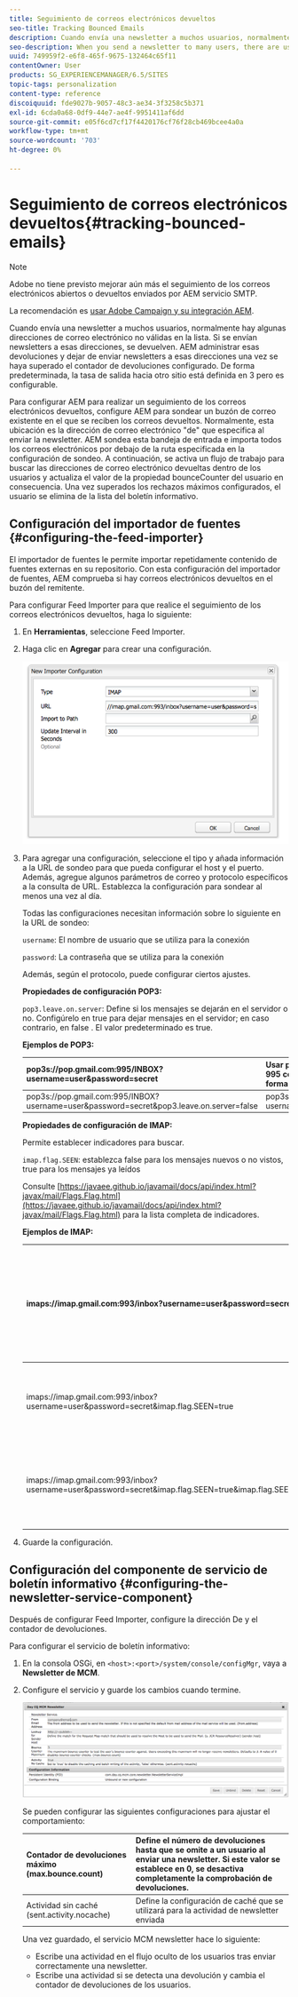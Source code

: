 ```yaml
---
title: Seguimiento de correos electrónicos devueltos
seo-title: Tracking Bounced Emails
description: Cuando envía una newsletter a muchos usuarios, normalmente hay algunas direcciones de correo electrónico no válidas en la lista. Si se envían newsletters a esas direcciones, se devuelven. AEM administrar esas devoluciones y dejar de enviar newsletters a esas direcciones una vez se haya superado el contador de devoluciones configurado.
seo-description: When you send a newsletter to many users, there are usually some invalid emails addresses in the list. Sending newsletters to those addresses bounce back. AEM is capable of managing those bounces and can stop sending newsletters to those addresses after the configured bounce counter is exceeded.
uuid: 749959f2-e6f8-465f-9675-132464c65f11
contentOwner: User
products: SG_EXPERIENCEMANAGER/6.5/SITES
topic-tags: personalization
content-type: reference
discoiquuid: fde9027b-9057-48c3-ae34-3f3258c5b371
exl-id: 6cda0a68-0df9-44e7-ae4f-9951411af6dd
source-git-commit: e05f6cd7cf17f4420176cf76f28cb469bcee4a0a
workflow-type: tm+mt
source-wordcount: '703'
ht-degree: 0%

---
```


# Seguimiento de correos electrónicos devueltos{#tracking-bounced-emails}

>[!NOTE]
>
>Adobe no tiene previsto mejorar aún más el seguimiento de los correos electrónicos abiertos o devueltos enviados por AEM servicio SMTP.
>
>La recomendación es [usar Adobe Campaign y su integración AEM](/help/sites-administering/campaign.md).

Cuando envía una newsletter a muchos usuarios, normalmente hay algunas direcciones de correo electrónico no válidas en la lista. Si se envían newsletters a esas direcciones, se devuelven. AEM administrar esas devoluciones y dejar de enviar newsletters a esas direcciones una vez se haya superado el contador de devoluciones configurado. De forma predeterminada, la tasa de salida hacia otro sitio está definida en 3 pero es configurable.

Para configurar AEM para realizar un seguimiento de los correos electrónicos devueltos, configure AEM para sondear un buzón de correo existente en el que se reciben los correos devueltos. Normalmente, esta ubicación es la dirección de correo electrónico &quot;de&quot; que especifica al enviar la newsletter. AEM sondea esta bandeja de entrada e importa todos los correos electrónicos por debajo de la ruta especificada en la configuración de sondeo. A continuación, se activa un flujo de trabajo para buscar las direcciones de correo electrónico devueltas dentro de los usuarios y actualiza el valor de la propiedad bounceCounter del usuario en consecuencia. Una vez superados los rechazos máximos configurados, el usuario se elimina de la lista del boletín informativo.

## Configuración del importador de fuentes {#configuring-the-feed-importer}

El importador de fuentes le permite importar repetidamente contenido de fuentes externas en su repositorio. Con esta configuración del importador de fuentes, AEM comprueba si hay correos electrónicos devueltos en el buzón del remitente.

Para configurar Feed Importer para que realice el seguimiento de los correos electrónicos devueltos, haga lo siguiente:

1. En **Herramientas**, seleccione Feed Importer.

1. Haga clic en **Agregar** para crear una configuración.

   ![imagen_1](assets/chlimage_1a.png)

1. Para agregar una configuración, seleccione el tipo y añada información a la URL de sondeo para que pueda configurar el host y el puerto. Además, agregue algunos parámetros de correo y protocolo específicos a la consulta de URL. Establezca la configuración para sondear al menos una vez al día.

   Todas las configuraciones necesitan información sobre lo siguiente en la URL de sondeo:

   `username`: El nombre de usuario que se utiliza para la conexión

   `password`: La contraseña que se utiliza para la conexión

   Además, según el protocolo, puede configurar ciertos ajustes.

   **Propiedades de configuración POP3:**

   `pop3.leave.on.server`: Define si los mensajes se dejarán en el servidor o no. Configúrelo en true para dejar mensajes en el servidor; en caso contrario, en false . El valor predeterminado es true.

   **Ejemplos de POP3:**

   | pop3s://pop.gmail.com:995/INBOX?username=user&amp;password=secret | Usar pop3 sobre SSL para conectarse a GMail en el puerto 995 con user/secret, dejando mensajes en el servidor de forma predeterminada |
   |---|---|
   | pop3s://pop.gmail.com:995/INBOX?username=user&amp;password=secret&amp;pop3.leave.on.server=false | pop3s://pop.gmail.com:995/INBOX?username=user&amp;password=secret&amp;pop3.leave.on.server=false |

   **Propiedades de configuración de IMAP:**

   Permite establecer indicadores para buscar.

   `imap.flag.SEEN`: establezca false para los mensajes nuevos o no vistos, true para los mensajes ya leídos

   Consulte [https://javaee.github.io/javamail/docs/api/index.html?javax/mail/Flags.Flag.html](https://javaee.github.io/javamail/docs/api/index.html?javax/mail/Flags.Flag.html) para la lista completa de indicadores.

   **Ejemplos de IMAP:**

   | imaps://imap.gmail.com:993/inbox?username=user&amp;password=secret | Usar IMAP sobre SSL para conectarse a GMail en el puerto 993 con user/secret. Solo se obtienen nuevos mensajes de forma predeterminada. |
   |---|---|
   | imaps://imap.gmail.com:993/inbox?username=user&amp;password=secret&amp;imap.flag.SEEN=true | Usar IMAP sobre SSL para conectarse a GMail 993 con usuario/secreto, solo obteniendo un mensaje ya visto. |
   | imaps://imap.gmail.com:993/inbox?username=user&amp;password=secret&amp;imap.flag.SEEN=true&amp;imap.flag.SEEN=false | Usar IMAP sobre SSL para conectarse a GMail 993 con usuario/secreto, obteniendo mensajes nuevos o ya leídos. |

1. Guarde la configuración.

## Configuración del componente de servicio de boletín informativo {#configuring-the-newsletter-service-component}

Después de configurar Feed Importer, configure la dirección De y el contador de devoluciones.

Para configurar el servicio de boletín informativo:

1. En la consola OSGi, en `<host>:<port>/system/console/configMgr`, vaya a **Newsletter de MCM**.

1. Configure el servicio y guarde los cambios cuando termine.

   ![Chlimage_1-1](assets/chlimage_1-1a.png)

   Se pueden configurar las siguientes configuraciones para ajustar el comportamiento:

   | Contador de devoluciones máximo (max.bounce.count) | Define el número de devoluciones hasta que se omite a un usuario al enviar una newsletter. Si este valor se establece en 0, se desactiva completamente la comprobación de devoluciones. |
   |---|---|
   | Actividad sin caché (sent.activity.nocache) | Define la configuración de caché que se utilizará para la actividad de newsletter enviada |

   Una vez guardado, el servicio MCM newsletter hace lo siguiente:

   * Escribe una actividad en el flujo oculto de los usuarios tras enviar correctamente una newsletter.
   * Escribe una actividad si se detecta una devolución y cambia el contador de devoluciones de los usuarios.
